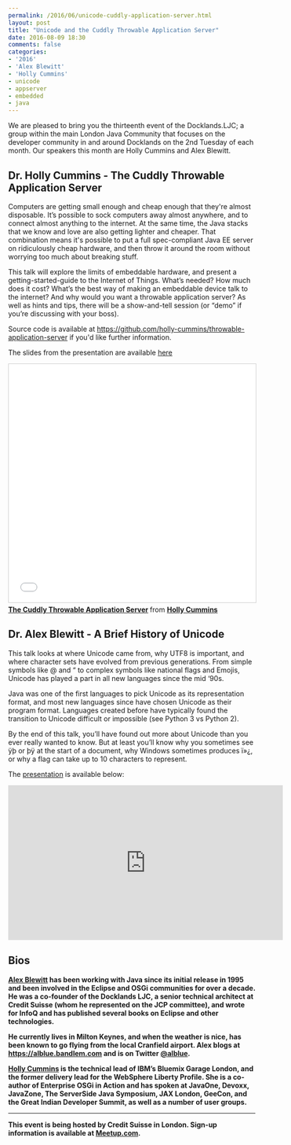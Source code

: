```yaml
---
permalink: /2016/06/unicode-cuddly-application-server.html
layout: post
title: "Unicode and the Cuddly Throwable Application Server"
date: 2016-08-09 18:30
comments: false
categories: 
- '2016'
- 'Alex Blewitt' 
- 'Holly Cummins'
- unicode
- appserver
- embedded
- java
---
```


We are pleased to bring you the thirteenth event of the Docklands.LJC; a group
within the main London Java Community that focuses on the developer community
in and around Docklands on the 2nd Tuesday of each month. Our speakers this
month are Holly Cummins and Alex Blewitt.

<h2>Dr. Holly Cummins - The Cuddly Throwable Application Server</h2>

Computers are getting small enough and cheap enough that they're almost
disposable. It’s possible to sock computers away almost anywhere, and to
connect almost anything to the internet. At the same time, the Java stacks that
we know and love are also getting lighter and cheaper. That combination means
it's possible to put a full spec-compliant Java EE server on ridiculously cheap
hardware, and then throw it around the room without worrying too much about
breaking stuff. 

This talk will explore the limits of embeddable hardware, and present a
getting-started-guide to the Internet of Things. What’s needed? How much does
it cost? What’s the best way of making an embeddable device talk to the
internet? And why would you want a throwable application server? As well as
hints and tips, there will be a show-and-tell session (or “demo” if you’re
discussing with your boss). 

Source code is available at <a href="https://github.com/holly-cummins/throwable-application-server">https://github.com/holly-cummins/throwable-application-server</a> if you'd like further information.

The slides from the presentation are available
<a href="{{ site.github.url }}/presentations/2016/HollyCummins-ThrowableCuddlyApplicationServer.pdf" rel="nofollow">here</a> 
<!--
and 
<a href="//www.docklandsljc.uk/presentations/2016/AlexBlewitt-HotSpotUnderTheHoo
d.mp4" rel="nofollow">video</a>
recorded
-->

<!--
<video width="640" height="320" controls>
 <source src="//www.docklandsljc.uk/presentations/2016/AlexBlewitt-HotSpotUnderT
heHood.mp4" type="video/mp4"/>
 Your browser does not support the &lt;video&gt; tag or does not understand MP4 
files.
</video>
-->

<iframe src="//www.slideshare.net/slideshow/embed_code/key/4HkAUbfp22ijtT" width="595" height="485" frameborder="0" marginwidth="0" marginheight="0" scrolling="no" style="border:1px solid #CCC; border-width:1px; margin-bottom:5px; max-width: 100%;" allowfullscreen> </iframe> <div style="margin-bottom:5px"> <strong> <a href="//www.slideshare.net/HollyCummins/the-cuddly-throwable-application-server" title="The Cuddly Throwable Application Server" target="_blank">The Cuddly Throwable Application Server</a> </strong> from <strong><a target="_blank" href="//www.slideshare.net/HollyCummins">Holly Cummins</a></strong> </div>

<h2>Dr. Alex Blewitt - A Brief History of Unicode</h2>

This talk looks at where Unicode came from, why UTF8 is important, and where
character sets have evolved from previous generations. From simple symbols like
@ and “ to complex symbols like national flags and Emojis, Unicode has played a
part in all new languages since the mid ‘90s.

Java was one of the first languages to pick Unicode as its representation
format, and most new languages since have chosen Unicode as their program
format. Languages created before have typically found the transition to Unicode
difficult or impossible (see Python 3 vs Python 2).

By the end of this talk, you’ll have found out more about Unicode than you ever
really wanted to know. But at least you’ll know why you sometimes see ÿþ or þÿ
at the start of a document, why Windows sometimes produces ï»¿, or why a flag
can take up to 10 characters to represent.

The
<a href="{{ site.github.url }}/presentations/2016/AlexBlewitt-BriefHistoryOfUnicode.pdf" rel="nofollow">presentation</a>
is available below:


<iframe width="560" height="315" src="https://www.youtube.com/embed/cZaEAeKTldg" frameborder="0" allowfullscreen></iframe>

<script async class="speakerdeck-embed" data-id="224e654abb48488e83487263d791458a" data-ratio="1.33333333333333" src="//speakerdeck.com/assets/embed.js"></script>

<h2>Bios</h2>

<b><a href="https://twitter.com/alblue">Alex Blewitt</a><b> has been working
with Java since its initial release in 1995 and been involved in the Eclipse
and OSGi communities for over a decade. He was a co-founder of the Docklands
LJC, a senior technical architect at Credit Suisse (whom he represented on the
JCP committee), and wrote for InfoQ and has published several books on Eclipse
and other technologies.

He currently lives in Milton Keynes, and when the weather is nice, has been
known to go flying from the local Cranfield airport.  Alex blogs at <a
href="https://alblue.bandlem.com">https://alblue.bandlem.com</a> and is on
Twitter <a href="https://twitter.com/alblue">@alblue</a>. 

<b><a href="https://twitter.com/holly_cummins">Holly Cummins</a></b> is the
technical lead of IBM’s Bluemix Garage London, and the former delivery lead for
the WebSphere Liberty Profile. She is a co-author of Enterprise OSGi in Action
and has spoken at JavaOne, Devoxx, JavaZone, The ServerSide Java Symposium, JAX
London, GeeCon, and the Great Indian Developer Summit, as well as a number of
user groups.

<hr/>
This event is being hosted by Credit Suisse in London. Sign-up information is available at <a href="https://www.meetup.com/Londonjavacommunity/events/232220614/">Meetup.com</a>.

